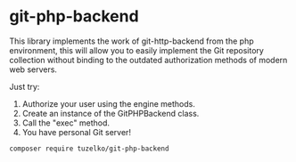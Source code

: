 # git-php-backend

This library implements the work of git-http-backend from the php environment, this will allow you to easily implement the Git repository collection without binding to the outdated authorization methods of modern web servers. 

Just try:
1. Authorize your user using the engine methods.
2. Create an instance of the GitPHPBackend class.
3. Call the "exec" method.
4. You have personal Git server!

```bash
composer require tuzelko/git-php-backend
```
